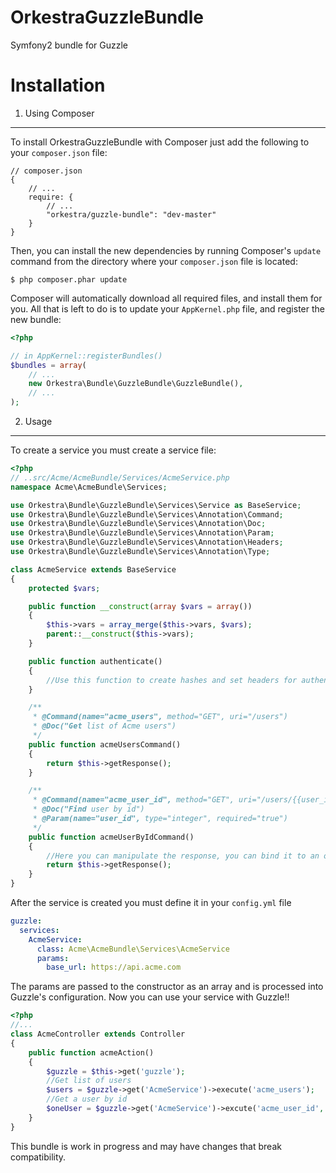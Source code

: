OrkestraGuzzleBundle
====================

Symfony2 bundle for Guzzle

Installation
============

1. Using Composer
-------------------------------

To install OrkestraGuzzleBundle with Composer just add the following to your
`composer.json` file:

```
// composer.json
{
    // ...
    require: {
        // ...
        "orkestra/guzzle-bundle": "dev-master"
    }
}
```

Then, you can install the new dependencies by running Composer's ``update``
command from the directory where your ``composer.json`` file is located:

    $ php composer.phar update

Composer will automatically download all required files, and install them
for you. All that is left to do is to update your ``AppKernel.php`` file, and
register the new bundle:

```php
<?php

// in AppKernel::registerBundles()
$bundles = array(
    // ...
    new Orkestra\Bundle\GuzzleBundle\GuzzleBundle(),
    // ...
);
```

2. Usage
-------------------------------

To create a service you must create a service file:

```php
<?php
// ..src/Acme/AcmeBundle/Services/AcmeService.php
namespace Acme\AcmeBundle\Services;

use Orkestra\Bundle\GuzzleBundle\Services\Service as BaseService;
use Orkestra\Bundle\GuzzleBundle\Services\Annotation\Command;
use Orkestra\Bundle\GuzzleBundle\Services\Annotation\Doc;
use Orkestra\Bundle\GuzzleBundle\Services\Annotation\Param;
use Orkestra\Bundle\GuzzleBundle\Services\Annotation\Headers;
use Orkestra\Bundle\GuzzleBundle\Services\Annotation\Type;

class AcmeService extends BaseService
{
    protected $vars;

    public function __construct(array $vars = array())
    {
        $this->vars = array_merge($this->vars, $vars);
        parent::__construct($this->vars);
    }

    public function authenticate()
    {
        //Use this function to create hashes and set headers for authenication
    }

    /**
     * @Command(name="acme_users", method="GET", uri="/users")
     * @Doc("Get list of Acme users")
     */
    public function acmeUsersCommand()
    {
        return $this->getResponse();
    }

    /**
     * @Command(name="acme_user_id", method="GET", uri="/users/{{user_id}}")
     * @Doc("Find user by id")
     * @Param(name="user_id", type="integer", required="true")
     */
    public function acmeUserByIdCommand()
    {
        //Here you can manipulate the response, you can bind it to an object for example
        return $this->getResponse();
    }
}
```

After the service is created you must define it in your `config.yml` file

```yaml
guzzle:
  services:
    AcmeService:
      class: Acme\AcmeBundle\Services\AcmeService
      params:
        base_url: https://api.acme.com
```

The params are passed to the constructor as an array and is processed into Guzzle's configuration. Now you can
use your service with Guzzle!!

```php
<?php
//...
class AcmeController extends Controller
{
    public function acmeAction()
    {
        $guzzle = $this->get('guzzle');
        //Get list of users
        $users = $guzzle->get('AcmeService')->execute('acme_users');
        //Get a user by id
        $oneUser = $guzzle->get('AcmeService')->excute('acme_user_id', array('user_id' => 1));
    }
}
```

This bundle is work in progress and may have changes that break compatibility.
